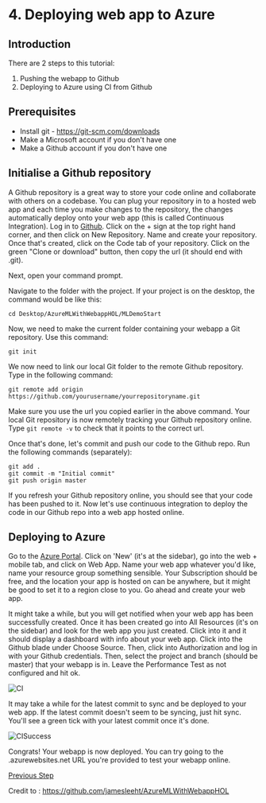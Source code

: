 # 4. Deploying web app to Azure

## Introduction

There are 2 steps to this tutorial:

1. Pushing the webapp to Github
2. Deploying to Azure using CI from Github

## Prerequisites

- Install git - https://git-scm.com/downloads
- Make a Microsoft account if you don't have one
- Make a Github account if you don't have one

## Initialise a Github repository

A Github repository is a great way to store your code online and collaborate with others on a codebase. You can plug your repository in to a hosted web app and each time you make changes to the repository, the changes automatically deploy onto your web app (this is called Continuous Integration). Log in to [Github](http://github.com). Click on the + sign at the top right hand corner, and then click on New Repository. Name and create your repository. Once that's created, click on the Code tab of your repository. Click on the green "Clone or download" button, then copy the url (it should end with .git). 

Next, open your command prompt.

Navigate to the folder with the project. If your project is on the desktop, the command would be like this:

```shell
cd Desktop/AzureMLWithWebappHOL/MLDemoStart
```

Now, we need to make the current folder containing your webapp a Git repository. Use this command:

```shell
git init
```

We now need to link our local Git folder to the remote Github repository. Type in the following command:

```shell
git remote add origin https://github.com/yourusername/yourrepositoryname.git
```

Make sure you use the url you copied earlier in the above command. Your local Git repository is now remotely tracking your Github repository online. Type `git remote -v` to check that it points to the correct url.

Once that's done, let's commit and push our code to the Github repo. Run the following commands (separately):

```shell
git add .
git commit -m "Initial commit"
git push origin master
```

If you refresh your Github repository online, you should see that your code has been pushed to it. Now let's use continuous integration to deploy the code in our Github repo into a web app hosted online. 

## Deploying to Azure

Go to the [Azure Portal](https://portal.azure.com). Click on 'New' (it's at the sidebar), go into the web + mobile tab, and click on Web App. Name your web app whatever you'd like, name your resource group something sensible. Your Subscription should be free, and the location your app is hosted on can be anywhere, but it might be good to set it to a region close to you. Go ahead and create your web app.

It might take a while, but you will get notified when your web app has been successfully created. Once it has been created go into All Resources (it's on the sidebar) and look for the web app you just created. Click into it and it should display a dashboard with info about your web app. Click into the Github blade under Choose Source. Then, click into Authorization and log in with your Github credentials. Then, select the project and branch (should be master) that your webapp is in. Leave the Performance Test as not configured and hit ok. 

![CI](https://raw.githubusercontent.com/jamesleeht/XamarinMarsHOL/master/Images/cintegration.PNG)

It may take a while for the latest commit to sync and be deployed to your web app. If the latest commit doesn't seem to be syncing, just hit sync. You'll see a green tick with your latest commit once it's done. 

![CISuccess](https://raw.githubusercontent.com/jamesleeht/XamarinMarsHOL/master/Images/cintsuccess.PNG)

Congrats! Your webapp is now deployed. You can try going to the .azurewebsites.net URL you're provided to test your webapp online.

[Previous Step](https://github.com/EnTing0417/AutomobilePricePrediction/blob/master/Lab%203.md)

Credit to : https://github.com/jamesleeht/AzureMLWithWebappHOL
